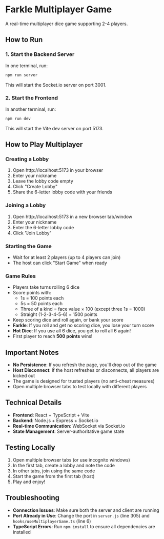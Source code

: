 # Farkle Multiplayer Game

A real-time multiplayer dice game supporting 2-4 players.

## How to Run

### 1. Start the Backend Server

In one terminal, run:
```bash
npm run server
```

This will start the Socket.io server on port 3001.

### 2. Start the Frontend

In another terminal, run:
```bash
npm run dev
```

This will start the Vite dev server on port 5173.

## How to Play Multiplayer

### Creating a Lobby
1. Open http://localhost:5173 in your browser
2. Enter your nickname
3. Leave the lobby code empty
4. Click "Create Lobby"
5. Share the 6-letter lobby code with your friends

### Joining a Lobby
1. Open http://localhost:5173 in a new browser tab/window
2. Enter your nickname
3. Enter the 6-letter lobby code
4. Click "Join Lobby"

### Starting the Game
- Wait for at least 2 players (up to 4 players can join)
- The host can click "Start Game" when ready

### Game Rules
- Players take turns rolling 6 dice
- Score points with:
  - 1s = 100 points each
  - 5s = 50 points each
  - Three of a kind = face value × 100 (except three 1s = 1000)
  - Straight (1-2-3-4-5-6) = 1500 points
- Keep scoring dice and roll again, or bank your score
- **Farkle**: If you roll and get no scoring dice, you lose your turn score
- **Hot Dice**: If you use all 6 dice, you get to roll all 6 again!
- First player to reach **500 points** wins!

## Important Notes

- **No Persistence**: If you refresh the page, you'll drop out of the game
- **Host Disconnect**: If the host refreshes or disconnects, all players are kicked out
- The game is designed for trusted players (no anti-cheat measures)
- Open multiple browser tabs to test locally with different players

## Technical Details

- **Frontend**: React + TypeScript + Vite
- **Backend**: Node.js + Express + Socket.io
- **Real-time Communication**: WebSocket via Socket.io
- **State Management**: Server-authoritative game state

## Testing Locally

1. Open multiple browser tabs (or use incognito windows)
2. In the first tab, create a lobby and note the code
3. In other tabs, join using the same code
4. Start the game from the first tab (host)
5. Play and enjoy!

## Troubleshooting

- **Connection Issues**: Make sure both the server and client are running
- **Port Already in Use**: Change the port in `server.js` (line 305) and `hooks/useMultiplayerGame.ts` (line 6)
- **TypeScript Errors**: Run `npm install` to ensure all dependencies are installed